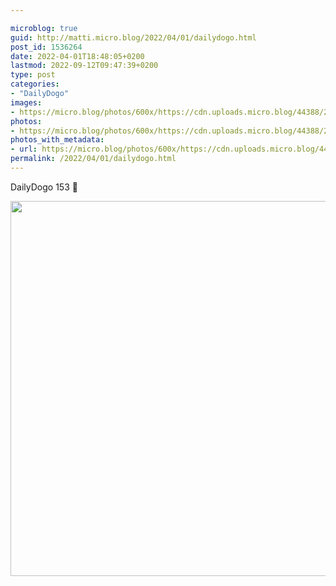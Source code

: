 ```yaml
---

microblog: true
guid: http://matti.micro.blog/2022/04/01/dailydogo.html
post_id: 1536264
date: 2022-04-01T18:48:05+0200
lastmod: 2022-09-12T09:47:39+0200
type: post
categories:
- "DailyDogo"
images:
- https://micro.blog/photos/600x/https://cdn.uploads.micro.blog/44388/2022/52d9827883.jpg
photos:
- https://micro.blog/photos/600x/https://cdn.uploads.micro.blog/44388/2022/52d9827883.jpg
photos_with_metadata:
- url: https://micro.blog/photos/600x/https://cdn.uploads.micro.blog/44388/2022/52d9827883.jpg
permalink: /2022/04/01/dailydogo.html
---
```

DailyDogo 153 🐶

<img src="/media/uploads/2022/52d9827883.jpg" width="600" height="600" alt="" />
